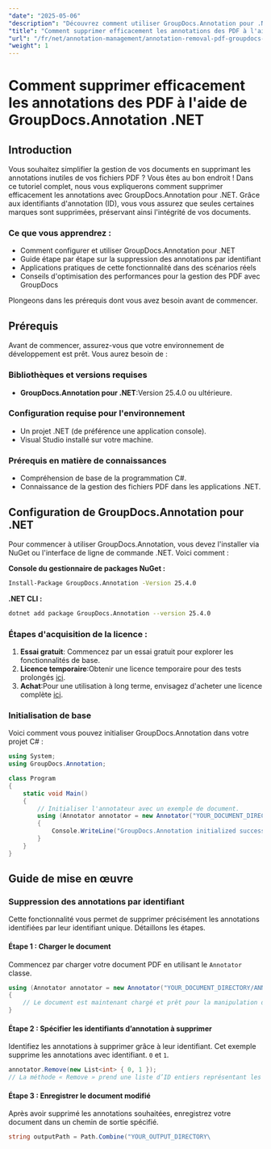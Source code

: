 ```yaml
---
"date": "2025-05-06"
"description": "Découvrez comment utiliser GroupDocs.Annotation pour .NET pour supprimer les annotations par ID, optimisant ainsi votre processus de gestion de documents avec ce guide complet."
"title": "Comment supprimer efficacement les annotations des PDF à l'aide de GroupDocs.Annotation .NET"
"url": "/fr/net/annotation-management/annotation-removal-pdf-groupdocs-dotnet-guide/"
"weight": 1
---
```


# Comment supprimer efficacement les annotations des PDF à l'aide de GroupDocs.Annotation .NET

## Introduction

Vous souhaitez simplifier la gestion de vos documents en supprimant les annotations inutiles de vos fichiers PDF ? Vous êtes au bon endroit ! Dans ce tutoriel complet, nous vous expliquerons comment supprimer efficacement les annotations avec GroupDocs.Annotation pour .NET. Grâce aux identifiants d'annotation (ID), vous vous assurez que seules certaines marques sont supprimées, préservant ainsi l'intégrité de vos documents.

### Ce que vous apprendrez :
- Comment configurer et utiliser GroupDocs.Annotation pour .NET
- Guide étape par étape sur la suppression des annotations par identifiant
- Applications pratiques de cette fonctionnalité dans des scénarios réels
- Conseils d'optimisation des performances pour la gestion des PDF avec GroupDocs

Plongeons dans les prérequis dont vous avez besoin avant de commencer.

## Prérequis

Avant de commencer, assurez-vous que votre environnement de développement est prêt. Vous aurez besoin de :

### Bibliothèques et versions requises
- **GroupDocs.Annotation pour .NET**:Version 25.4.0 ou ultérieure.

### Configuration requise pour l'environnement
- Un projet .NET (de préférence une application console).
- Visual Studio installé sur votre machine.

### Prérequis en matière de connaissances
- Compréhension de base de la programmation C#.
- Connaissance de la gestion des fichiers PDF dans les applications .NET.

## Configuration de GroupDocs.Annotation pour .NET

Pour commencer à utiliser GroupDocs.Annotation, vous devez l'installer via NuGet ou l'interface de ligne de commande .NET. Voici comment :

**Console du gestionnaire de packages NuGet :**
```bash
Install-Package GroupDocs.Annotation -Version 25.4.0
```

**\.NET CLI :**
```bash
dotnet add package GroupDocs.Annotation --version 25.4.0
```

### Étapes d'acquisition de la licence :
1. **Essai gratuit**: Commencez par un essai gratuit pour explorer les fonctionnalités de base.
2. **Licence temporaire**:Obtenir une licence temporaire pour des tests prolongés [ici](https://purchase.groupdocs.com/temporary-license/).
3. **Achat**:Pour une utilisation à long terme, envisagez d'acheter une licence complète [ici](https://purchase.groupdocs.com/buy).

### Initialisation de base
Voici comment vous pouvez initialiser GroupDocs.Annotation dans votre projet C# :

```csharp
using System;
using GroupDocs.Annotation;

class Program
{
    static void Main()
    {
        // Initialiser l'annotateur avec un exemple de document.
        using (Annotator annotator = new Annotator("YOUR_DOCUMENT_DIRECTORY/ANNOTATED.pdf"))
        {
            Console.WriteLine("GroupDocs.Annotation initialized successfully.");
        }
    }
}
```

## Guide de mise en œuvre

### Suppression des annotations par identifiant

Cette fonctionnalité vous permet de supprimer précisément les annotations identifiées par leur identifiant unique. Détaillons les étapes.

#### Étape 1 : Charger le document
Commencez par charger votre document PDF en utilisant le `Annotator` classe.

```csharp
using (Annotator annotator = new Annotator("YOUR_DOCUMENT_DIRECTORY/ANNOTATED.pdf"))
{
    // Le document est maintenant chargé et prêt pour la manipulation des annotations.
}
```

#### Étape 2 : Spécifier les identifiants d’annotation à supprimer
Identifiez les annotations à supprimer grâce à leur identifiant. Cet exemple supprime les annotations avec identifiant. `0` et `1`.

```csharp
annotator.Remove(new List<int> { 0, 1 });
// La méthode « Remove » prend une liste d’ID entiers représentant les annotations.
```

#### Étape 3 : Enregistrer le document modifié
Après avoir supprimé les annotations souhaitées, enregistrez votre document dans un chemin de sortie spécifié.

```csharp
string outputPath = Path.Combine("YOUR_OUTPUT_DIRECTORY\